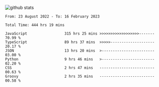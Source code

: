 
![github stats](https://github-readme-stats.vercel.app/api?username=realmahd1&show_icons=true&theme=codeSTACKr&hide_rank=true&count_private=true)

<!--START_SECTION:waka-->

```text
From: 23 August 2022 - To: 16 February 2023

Total Time: 444 hrs 19 mins

JavaScript                 315 hrs 25 mins >>>>>>>>>>>>>>>>>>-------   70.99 %
TypeScript                 89 hrs 37 mins  >>>>>--------------------   20.17 %
JSON                       13 hrs 20 mins  >------------------------   03.00 %
Python                     9 hrs 46 mins   >------------------------   02.20 %
CSS                        2 hrs 47 mins   -------------------------   00.63 %
Groovy                     2 hrs 35 mins   -------------------------   00.58 %
```

<!--END_SECTION:waka-->
